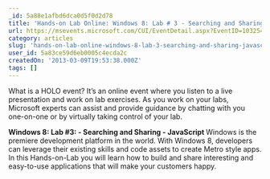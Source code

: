 ```yaml
---
_id: 5a88e1afbd6dca0d5f0d2d78
title: 'Hands-on Lab Online: Windows 8: Lab # 3 - Searching and Sharing - JavaScript'
url: https://msevents.microsoft.com/CUI/EventDetail.aspx?EventID=1032541540&Culture=en-US&community=0
category: articles
slug: 'hands-on-lab-online-windows-8-lab-3-searching-and-sharing-javascript'
user_id: 5a83ce59d6eb0005c4ecda2c
createdOn: '2013-03-09T19:53:38.000Z'
tags: []
---
```


What is a HOLO event? It’s an online event where you listen to a live presentation and work on lab exercises. As you work on your labs, Microsoft experts can assist and provide guidance by chatting with you one-on-one or by virtually taking control of your lab.

<strong>Windows 8: Lab #3: - Searching and Sharing - JavaScript
</strong>Windows is the premiere development platform in the world. With Windows 8, developers can leverage their existing skills and code assets to create Metro style apps. In this Hands-on-Lab you will learn how to build and share interesting and easy-to-use applications that will make your customers happy.
